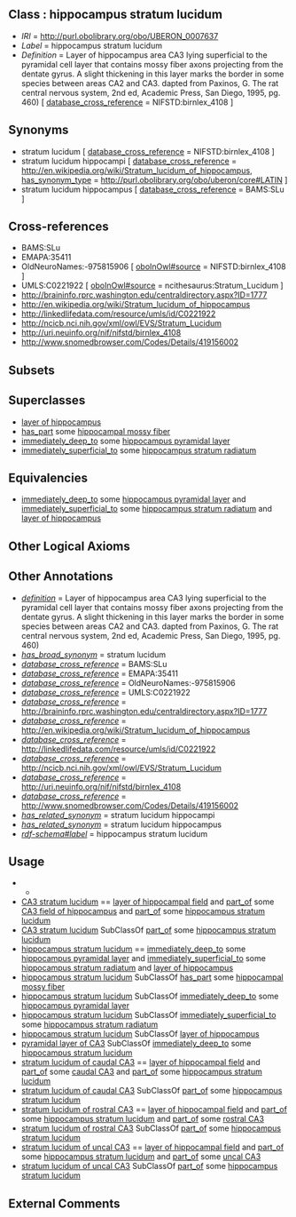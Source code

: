 
## Class : hippocampus stratum lucidum

 * *IRI* = http://purl.obolibrary.org/obo/UBERON_0007637
 * *Label* = hippocampus stratum lucidum
 * *Definition* = Layer of hippocampus area CA3 lying superficial to the pyramidal cell layer that contains mossy fiber axons projecting from the dentate gyrus.  A slight thickening in this layer marks the border in some species between areas CA2 and CA3. dapted from Paxinos, G. The rat central nervous system, 2nd ed, Academic Press, San Diego, 1995, pg. 460) [ [database_cross_reference](../../ef/oboInOwl#hasDbXref.md) = NIFSTD:birnlex_4108 ]

## Synonyms

 * stratum lucidum [ [database_cross_reference](../../ef/oboInOwl#hasDbXref.md) = NIFSTD:birnlex_4108 ]
 * stratum lucidum hippocampi [ [database_cross_reference](../../ef/oboInOwl#hasDbXref.md) = http://en.wikipedia.org/wiki/Stratum_lucidum_of_hippocampus, [has_synonym_type](../../pe/oboInOwl#hasSynonymType.md) = http://purl.obolibrary.org/obo/uberon/core#LATIN ]
 * stratum lucidum hippocampus [ [database_cross_reference](../../ef/oboInOwl#hasDbXref.md) = BAMS:SLu ]

## Cross-references

 * BAMS:SLu
 * EMAPA:35411
 * OldNeuroNames:-975815906 [ [oboInOwl#source](../../ce/oboInOwl#source.md) = NIFSTD:birnlex_4108 ]
 * UMLS:C0221922 [ [oboInOwl#source](../../ce/oboInOwl#source.md) = ncithesaurus:Stratum_Lucidum ]
 * http://braininfo.rprc.washington.edu/centraldirectory.aspx?ID=1777
 * http://en.wikipedia.org/wiki/Stratum_lucidum_of_hippocampus
 * http://linkedlifedata.com/resource/umls/id/C0221922
 * http://ncicb.nci.nih.gov/xml/owl/EVS/Stratum_Lucidum
 * http://uri.neuinfo.org/nif/nifstd/birnlex_4108
 * http://www.snomedbrowser.com/Codes/Details/419156002

## Subsets


## Superclasses

 * [layer of hippocampus](../../UBERON/05/UBERON_0002305.md)
 * [has_part](../../BFO/51/BFO_0000051.md) some [hippocampal mossy fiber](../../GO/57/GO_0097457.md)
 * [immediately_deep_to](../../BSPO/07/BSPO_0001107.md) some [hippocampus pyramidal layer](../../UBERON/13/UBERON_0002313.md)
 * [immediately_superficial_to](../../BSPO/14/BSPO_0015014.md) some [hippocampus stratum radiatum](../../UBERON/72/UBERON_0005372.md)

## Equivalencies

 * [immediately_deep_to](../../BSPO/07/BSPO_0001107.md) some [hippocampus pyramidal layer](../../UBERON/13/UBERON_0002313.md) and [immediately_superficial_to](../../BSPO/14/BSPO_0015014.md) some [hippocampus stratum radiatum](../../UBERON/72/UBERON_0005372.md) and [layer of hippocampus](../../UBERON/05/UBERON_0002305.md)

## Other Logical Axioms


## Other Annotations

 * *[definition](../../IAO/15/IAO_0000115.md)* = Layer of hippocampus area CA3 lying superficial to the pyramidal cell layer that contains mossy fiber axons projecting from the dentate gyrus.  A slight thickening in this layer marks the border in some species between areas CA2 and CA3. dapted from Paxinos, G. The rat central nervous system, 2nd ed, Academic Press, San Diego, 1995, pg. 460)
 * *[has_broad_synonym](../../ym/oboInOwl#hasBroadSynonym.md)* = stratum lucidum
 * *[database_cross_reference](../../ef/oboInOwl#hasDbXref.md)* = BAMS:SLu
 * *[database_cross_reference](../../ef/oboInOwl#hasDbXref.md)* = EMAPA:35411
 * *[database_cross_reference](../../ef/oboInOwl#hasDbXref.md)* = OldNeuroNames:-975815906
 * *[database_cross_reference](../../ef/oboInOwl#hasDbXref.md)* = UMLS:C0221922
 * *[database_cross_reference](../../ef/oboInOwl#hasDbXref.md)* = http://braininfo.rprc.washington.edu/centraldirectory.aspx?ID=1777
 * *[database_cross_reference](../../ef/oboInOwl#hasDbXref.md)* = http://en.wikipedia.org/wiki/Stratum_lucidum_of_hippocampus
 * *[database_cross_reference](../../ef/oboInOwl#hasDbXref.md)* = http://linkedlifedata.com/resource/umls/id/C0221922
 * *[database_cross_reference](../../ef/oboInOwl#hasDbXref.md)* = http://ncicb.nci.nih.gov/xml/owl/EVS/Stratum_Lucidum
 * *[database_cross_reference](../../ef/oboInOwl#hasDbXref.md)* = http://uri.neuinfo.org/nif/nifstd/birnlex_4108
 * *[database_cross_reference](../../ef/oboInOwl#hasDbXref.md)* = http://www.snomedbrowser.com/Codes/Details/419156002
 * *[has_related_synonym](../../ym/oboInOwl#hasRelatedSynonym.md)* = stratum lucidum hippocampi
 * *[has_related_synonym](../../ym/oboInOwl#hasRelatedSynonym.md)* = stratum lucidum hippocampus
 * *[rdf-schema#label](../../el/rdf-schema#label.md)* = hippocampus stratum lucidum

## Usage

 * -
 * [CA3 stratum lucidum](../../UBERON/60/UBERON_0014560.md) == [layer of hippocampal field](../../UBERON/67/UBERON_0014567.md) and [part_of](../../BFO/50/BFO_0000050.md) some [CA3 field of hippocampus](../../UBERON/83/UBERON_0003883.md) and [part_of](../../BFO/50/BFO_0000050.md) some [hippocampus stratum lucidum](../../UBERON/37/UBERON_0007637.md)
 * [CA3 stratum lucidum](../../UBERON/60/UBERON_0014560.md) SubClassOf [part_of](../../BFO/50/BFO_0000050.md) some [hippocampus stratum lucidum](../../UBERON/37/UBERON_0007637.md)
 * [hippocampus stratum lucidum](../../UBERON/37/UBERON_0007637.md) == [immediately_deep_to](../../BSPO/07/BSPO_0001107.md) some [hippocampus pyramidal layer](../../UBERON/13/UBERON_0002313.md) and [immediately_superficial_to](../../BSPO/14/BSPO_0015014.md) some [hippocampus stratum radiatum](../../UBERON/72/UBERON_0005372.md) and [layer of hippocampus](../../UBERON/05/UBERON_0002305.md)
 * [hippocampus stratum lucidum](../../UBERON/37/UBERON_0007637.md) SubClassOf [has_part](../../BFO/51/BFO_0000051.md) some [hippocampal mossy fiber](../../GO/57/GO_0097457.md)
 * [hippocampus stratum lucidum](../../UBERON/37/UBERON_0007637.md) SubClassOf [immediately_deep_to](../../BSPO/07/BSPO_0001107.md) some [hippocampus pyramidal layer](../../UBERON/13/UBERON_0002313.md)
 * [hippocampus stratum lucidum](../../UBERON/37/UBERON_0007637.md) SubClassOf [immediately_superficial_to](../../BSPO/14/BSPO_0015014.md) some [hippocampus stratum radiatum](../../UBERON/72/UBERON_0005372.md)
 * [hippocampus stratum lucidum](../../UBERON/37/UBERON_0007637.md) SubClassOf [layer of hippocampus](../../UBERON/05/UBERON_0002305.md)
 * [pyramidal layer of CA3](../../UBERON/50/UBERON_0014550.md) SubClassOf [immediately_deep_to](../../BSPO/07/BSPO_0001107.md) some [hippocampus stratum lucidum](../../UBERON/37/UBERON_0007637.md)
 * [stratum lucidum  of caudal CA3](../../UBERON/10/UBERON_0034810.md) == [layer of hippocampal field](../../UBERON/67/UBERON_0014567.md) and [part_of](../../BFO/50/BFO_0000050.md) some [caudal CA3](../../UBERON/82/UBERON_0034782.md) and [part_of](../../BFO/50/BFO_0000050.md) some [hippocampus stratum lucidum](../../UBERON/37/UBERON_0007637.md)
 * [stratum lucidum  of caudal CA3](../../UBERON/10/UBERON_0034810.md) SubClassOf [part_of](../../BFO/50/BFO_0000050.md) some [hippocampus stratum lucidum](../../UBERON/37/UBERON_0007637.md)
 * [stratum lucidum  of rostral CA3](../../UBERON/40/UBERON_0034840.md) == [layer of hippocampal field](../../UBERON/67/UBERON_0014567.md) and [part_of](../../BFO/50/BFO_0000050.md) some [hippocampus stratum lucidum](../../UBERON/37/UBERON_0007637.md) and [part_of](../../BFO/50/BFO_0000050.md) some [rostral CA3](../../UBERON/79/UBERON_0034779.md)
 * [stratum lucidum  of rostral CA3](../../UBERON/40/UBERON_0034840.md) SubClassOf [part_of](../../BFO/50/BFO_0000050.md) some [hippocampus stratum lucidum](../../UBERON/37/UBERON_0007637.md)
 * [stratum lucidum  of uncal CA3](../../UBERON/70/UBERON_0034870.md) == [layer of hippocampal field](../../UBERON/67/UBERON_0014567.md) and [part_of](../../BFO/50/BFO_0000050.md) some [hippocampus stratum lucidum](../../UBERON/37/UBERON_0007637.md) and [part_of](../../BFO/50/BFO_0000050.md) some [uncal CA3](../../UBERON/76/UBERON_0034776.md)
 * [stratum lucidum  of uncal CA3](../../UBERON/70/UBERON_0034870.md) SubClassOf [part_of](../../BFO/50/BFO_0000050.md) some [hippocampus stratum lucidum](../../UBERON/37/UBERON_0007637.md)

## External Comments

